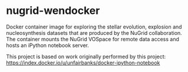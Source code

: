 nugrid-wendocker
================

Docker container image for exploring the stellar evolution, explosion and nucleosynthesis datasets that are produced by the NuGrid collaboration.
The container mounts the NuGrid VOSpace for remote data access and hosts an iPython notebook server.

This project is based on work originally performed by this project: https://index.docker.io/u/unfairbanks/docker-ipython-notebook
